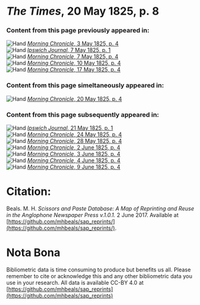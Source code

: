 # *The Times*, 20 May 1825, p. 8  
  
### Content from this page previously appeared in:  
![Hand](http://scissorsandpaste.net/wp-content/uploads/2017/06/smallhandpointer.png) [*Morning Chronicle*, 3 May 1825, p. 4](https://mhbeals.github.io/sap_html/Morning-Chronicle/Morning-Chronicle-3-May-1825-p-4)  
![Hand](http://scissorsandpaste.net/wp-content/uploads/2017/06/smallhandpointer.png) [*Ipswich Journal*, 7 May 1825, p. 1](https://mhbeals.github.io/sap_html/Ipswich-Journal/Ipswich-Journal-7-May-1825-p-1)  
![Hand](http://scissorsandpaste.net/wp-content/uploads/2017/06/smallhandpointer.png) [*Morning Chronicle*, 7 May 1825, p. 4](https://mhbeals.github.io/sap_html/Morning-Chronicle/Morning-Chronicle-7-May-1825-p-4)  
![Hand](http://scissorsandpaste.net/wp-content/uploads/2017/06/smallhandpointer.png) [*Morning Chronicle*, 10 May 1825, p. 4](https://mhbeals.github.io/sap_html/Morning-Chronicle/Morning-Chronicle-10-May-1825-p-4)  
![Hand](http://scissorsandpaste.net/wp-content/uploads/2017/06/smallhandpointer.png) [*Morning Chronicle*, 17 May 1825, p. 4](https://mhbeals.github.io/sap_html/Morning-Chronicle/Morning-Chronicle-17-May-1825-p-4)  
  
### Content from this page simeltaneously appeared in:  
![Hand](http://scissorsandpaste.net/wp-content/uploads/2017/06/smallhandpointer.png) [*Morning Chronicle*, 20 May 1825, p. 4](https://mhbeals.github.io/sap_html/Morning-Chronicle/Morning-Chronicle-20-May-1825-p-4)  
  
### Content from this page subsequently appeared in:  
![Hand](http://scissorsandpaste.net/wp-content/uploads/2017/06/smallhandpointer.png) [*Ipswich Journal*, 21 May 1825, p. 1](https://mhbeals.github.io/sap_html/Ipswich-Journal/Ipswich-Journal-21-May-1825-p-1)  
![Hand](http://scissorsandpaste.net/wp-content/uploads/2017/06/smallhandpointer.png) [*Morning Chronicle*, 24 May 1825, p. 4](https://mhbeals.github.io/sap_html/Morning-Chronicle/Morning-Chronicle-24-May-1825-p-4)  
![Hand](http://scissorsandpaste.net/wp-content/uploads/2017/06/smallhandpointer.png) [*Morning Chronicle*, 28 May 1825, p. 4](https://mhbeals.github.io/sap_html/Morning-Chronicle/Morning-Chronicle-28-May-1825-p-4)  
![Hand](http://scissorsandpaste.net/wp-content/uploads/2017/06/smallhandpointer.png) [*Morning Chronicle*, 2 June 1825, p. 4](https://mhbeals.github.io/sap_html/Morning-Chronicle/Morning-Chronicle-2-June-1825-p-4)  
![Hand](http://scissorsandpaste.net/wp-content/uploads/2017/06/smallhandpointer.png) [*Morning Chronicle*, 3 June 1825, p. 4](https://mhbeals.github.io/sap_html/Morning-Chronicle/Morning-Chronicle-3-June-1825-p-4)  
![Hand](http://scissorsandpaste.net/wp-content/uploads/2017/06/smallhandpointer.png) [*Morning Chronicle*, 4 June 1825, p. 4](https://mhbeals.github.io/sap_html/Morning-Chronicle/Morning-Chronicle-4-June-1825-p-4)  
![Hand](http://scissorsandpaste.net/wp-content/uploads/2017/06/smallhandpointer.png) [*Morning Chronicle*, 9 June 1825, p. 4](https://mhbeals.github.io/sap_html/Morning-Chronicle/Morning-Chronicle-9-June-1825-p-4)  


# Citation: 

Beals. M. H. *Scissors and Paste Database: A Map of Reprinting and Reuse in the Anglophone Newspaper Press v.1.0.1.* 2 June 2017. Available at [https://github.com/mhbeals/sap_reprints/](https://github.com/mhbeals/sap_reprints/). 

# Nota Bona

Bibliometric data is time consuming to produce but benefits us all. Please remember to cite or acknowledge this and any other bibliometric data you use in your research. All data is available CC-BY 4.0 at [https://github.com/mhbeals/sap_reprints](https://github.com/mhbeals/sap_reprints)